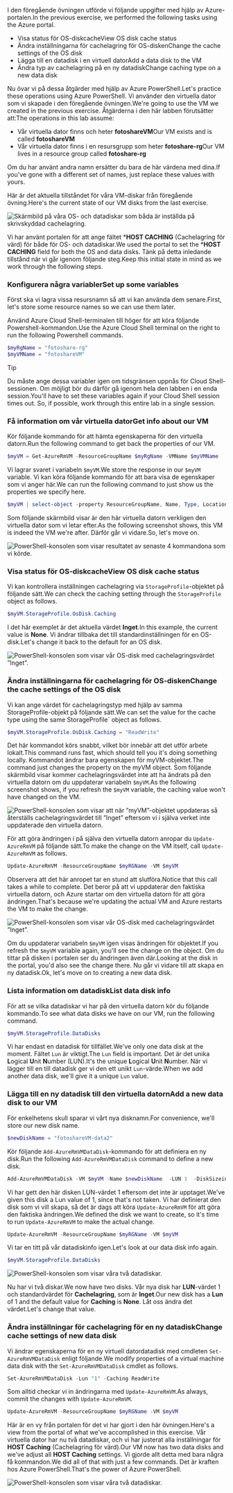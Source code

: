 
<span data-ttu-id="3d9ea-101">I den föregående övningen utförde vi följande uppgifter med hjälp av Azure-portalen.</span><span class="sxs-lookup"><span data-stu-id="3d9ea-101">In the previous exercise, we performed the following tasks using the Azure portal.</span></span>

- <span data-ttu-id="3d9ea-102">Visa status för OS-diskcache</span><span class="sxs-lookup"><span data-stu-id="3d9ea-102">View OS disk cache status</span></span>
- <span data-ttu-id="3d9ea-103">Ändra inställningarna för cachelagring för OS-disken</span><span class="sxs-lookup"><span data-stu-id="3d9ea-103">Change the cache settings of the OS disk</span></span>
- <span data-ttu-id="3d9ea-104">Lägga till en datadisk i en virtuell dator</span><span class="sxs-lookup"><span data-stu-id="3d9ea-104">Add a data disk to the VM</span></span>
- <span data-ttu-id="3d9ea-105">Ändra typ av cachelagring på en ny datadisk</span><span class="sxs-lookup"><span data-stu-id="3d9ea-105">Change caching type on a new data disk</span></span>

<span data-ttu-id="3d9ea-106">Nu övar vi på dessa åtgärder med hjälp av Azure PowerShell.</span><span class="sxs-lookup"><span data-stu-id="3d9ea-106">Let's practice these operations using Azure PowerShell.</span></span> <span data-ttu-id="3d9ea-107">Vi använder den virtuella dator som vi skapade i den föregående övningen.</span><span class="sxs-lookup"><span data-stu-id="3d9ea-107">We're going to use the VM we created in the previous exercise.</span></span> <span data-ttu-id="3d9ea-108">Åtgärderna i den här labben förutsätter att:</span><span class="sxs-lookup"><span data-stu-id="3d9ea-108">The operations in this lab assume:</span></span>

- <span data-ttu-id="3d9ea-109">Vår virtuella dator finns och heter **fotoshareVM**</span><span class="sxs-lookup"><span data-stu-id="3d9ea-109">Our VM exists and is called **fotoshareVM**</span></span>
- <span data-ttu-id="3d9ea-110">Vår virtuella dator finns i en resursgrupp som heter **fotoshare-rg**</span><span class="sxs-lookup"><span data-stu-id="3d9ea-110">Our VM lives in a resource group called **fotoshare-rg**</span></span>

<span data-ttu-id="3d9ea-111">Om du har använt andra namn ersätter du bara de här värdena med dina.</span><span class="sxs-lookup"><span data-stu-id="3d9ea-111">If you've gone with a different set of names, just replace these values with yours.</span></span> 

<span data-ttu-id="3d9ea-112">Här är det aktuella tillståndet för våra VM-diskar från föregående övning.</span><span class="sxs-lookup"><span data-stu-id="3d9ea-112">Here's the current state of our VM disks from the last exercise.</span></span> 

![Skärmbild på våra OS- och datadiskar som båda är inställda på skrivskyddad cachelagring.](../media-draft/disks-final-config-portal.PNG)

<span data-ttu-id="3d9ea-114">Vi har använt portalen för att ange fältet \***HOST CACHING** (Cachelagring för värd) för både för OS- och datadiskar.</span><span class="sxs-lookup"><span data-stu-id="3d9ea-114">We used the portal to set the \***HOST CACHING** field for both the OS and data disks.</span></span> <span data-ttu-id="3d9ea-115">Tänk på detta inledande tillstånd när vi går igenom följande steg.</span><span class="sxs-lookup"><span data-stu-id="3d9ea-115">Keep this initial state in mind as we work through the following steps.</span></span> 

### <a name="set-up-some-variables"></a><span data-ttu-id="3d9ea-116">Konfigurera några variabler</span><span class="sxs-lookup"><span data-stu-id="3d9ea-116">Set up some variables</span></span>
<span data-ttu-id="3d9ea-117">Först ska vi lagra vissa resursnamn så att vi kan använda dem senare.</span><span class="sxs-lookup"><span data-stu-id="3d9ea-117">First, let's  store some resource names so we can use them later.</span></span>

<span data-ttu-id="3d9ea-118">Använd Azure Cloud Shell-terminalen till höger för att köra följande Powershell-kommandon.</span><span class="sxs-lookup"><span data-stu-id="3d9ea-118">Use the Azure Cloud Shell terminal on the right to run the following Powershell commands.</span></span> 

```powershell
$myRgName = "fotoshare-rg"
$myVMName = "fotoshareVM"
```

> [!TIP]
> <span data-ttu-id="3d9ea-119">Du måste ange dessa variabler igen om tidsgränsen uppnås för Cloud Shell-sessionen. Om möjligt bör du därför gå igenom hela den labben i en enda session.</span><span class="sxs-lookup"><span data-stu-id="3d9ea-119">You'll have to set these variables again if your Cloud Shell session times out. So, if possible, work through this entire lab in a single session.</span></span> 

### <a name="get-info-about-our-vm"></a><span data-ttu-id="3d9ea-120">Få information om vår virtuella dator</span><span class="sxs-lookup"><span data-stu-id="3d9ea-120">Get info about our VM</span></span>

<span data-ttu-id="3d9ea-121">Kör följande kommando för att hämta egenskaperna för den virtuella datorn.</span><span class="sxs-lookup"><span data-stu-id="3d9ea-121">Run the following command to get back the properties of our VM.</span></span>
 
```powershell
$myVM = Get-AzureRmVM -ResourceGroupName $myRgName -VMName $myVMName
```
<span data-ttu-id="3d9ea-122">Vi lagrar svaret i variabeln `$myVM`.</span><span class="sxs-lookup"><span data-stu-id="3d9ea-122">We store the response in our `$myVM` variable.</span></span> <span data-ttu-id="3d9ea-123">Vi kan köra följande kommando för att bara visa de egenskaper som vi anger här.</span><span class="sxs-lookup"><span data-stu-id="3d9ea-123">We can run the following command to just show us the properties we specify here.</span></span>

```powershell
$myVM | select-object -property ResourceGroupName, Name, Type, Location
```

<span data-ttu-id="3d9ea-124">Som följande skärmbild visar är den här virtuella datorn verkligen den virtuella dator som vi letar efter.</span><span class="sxs-lookup"><span data-stu-id="3d9ea-124">As the following screenshot shows, this VM is indeed the VM we're after.</span></span> <span data-ttu-id="3d9ea-125">Därför går vi vidare.</span><span class="sxs-lookup"><span data-stu-id="3d9ea-125">So, let's move on.</span></span> 

![PowerShell-konsolen som visar resultatet av senaste 4 kommandona som vi körde.](../media-draft/ps-commands-1.PNG)

### <a name="view-os-disk-cache-status"></a><span data-ttu-id="3d9ea-127">Visa status för OS-diskcache</span><span class="sxs-lookup"><span data-stu-id="3d9ea-127">View OS disk cache status</span></span>

<span data-ttu-id="3d9ea-128">Vi kan kontrollera inställningen cachelagring via `StorageProfile`-objektet på följande sätt.</span><span class="sxs-lookup"><span data-stu-id="3d9ea-128">We can check the caching  setting through  the `StorageProfile` object as follows.</span></span>

```powershell
$myVM.StorageProfile.OsDisk.Caching
```
<span data-ttu-id="3d9ea-129">I det här exemplet är det aktuella värdet **Inget**.</span><span class="sxs-lookup"><span data-stu-id="3d9ea-129">In this example, the current value is **None**.</span></span> <span data-ttu-id="3d9ea-130">Vi ändrar tillbaka det till standardinställningen för en OS-disk.</span><span class="sxs-lookup"><span data-stu-id="3d9ea-130">Let's change it back to the default for an OS disk.</span></span>

![PowerShell-konsolen som visar vår OS-disk med cachelagringsvärdet ”Inget”.](../media-draft/ps-oscaching-none.PNG)

### <a name="change-the-cache-settings-of-the-os-disk"></a><span data-ttu-id="3d9ea-132">Ändra inställningarna för cachelagring för OS-disken</span><span class="sxs-lookup"><span data-stu-id="3d9ea-132">Change the cache settings of the OS disk</span></span>

<span data-ttu-id="3d9ea-133">Vi kan ange värdet för cachelagringstyp med hjälp av samma StorageProfile-objekt på följande sätt.</span><span class="sxs-lookup"><span data-stu-id="3d9ea-133">We can set the value for the cache type using the same StorageProfile\` object as follows.</span></span>
 
```powershell
$myVM.StorageProfile.OsDisk.Caching = "ReadWrite"
```

<span data-ttu-id="3d9ea-134">Det här kommandot körs snabbt, vilket bör innebär att det utför arbete lokalt.</span><span class="sxs-lookup"><span data-stu-id="3d9ea-134">This command runs fast, which should tell you it's doing something locally.</span></span> <span data-ttu-id="3d9ea-135">Kommandot ändrar bara egenskapen för myVM-objektet.</span><span class="sxs-lookup"><span data-stu-id="3d9ea-135">The command just changes the property on the myVM object.</span></span> <span data-ttu-id="3d9ea-136">Som följande skärmbild visar kommer cachelagringsvärdet inte att ha ändrats på den virtuella datorn om du uppdaterar variabeln `$myVM`.</span><span class="sxs-lookup"><span data-stu-id="3d9ea-136">As the following screenshot shows, if you refresh the `$myVM` variable,  the caching value won't have changed on the VM.</span></span>

![PowerShell-konsolen som visar att när ”myVM”-objektet uppdateras så återställs cachelagringsvärdet till ”Inget” eftersom vi i själva verket inte uppdaterade den virtuella datorn.](../media-draft/ps-commands-2.PNG)

<span data-ttu-id="3d9ea-138">För att göra ändringen i på själva den virtuella datorn anropar du `Update-AzureRmVM` på följande sätt.</span><span class="sxs-lookup"><span data-stu-id="3d9ea-138">To  make the change on the VM itself, call `Update-AzureRmVM` as follows.</span></span>

```powershell
Update-AzureRmVM -ResourceGroupName $myRGName -VM $myVM
```

<span data-ttu-id="3d9ea-139">Observera att det här anropet tar en stund att slutföra.</span><span class="sxs-lookup"><span data-stu-id="3d9ea-139">Notice that this call takes a while to complete.</span></span> <span data-ttu-id="3d9ea-140">Det beror på att vi uppdaterar den faktiska virtuella datorn, och Azure startar om den virtuella datorn för att göra ändringen.</span><span class="sxs-lookup"><span data-stu-id="3d9ea-140">That's because we're updating the actual VM and Azure restarts the VM  to make the change.</span></span>

![PowerShell-konsolen som visar vår OS-disk med cachelagringsvärdet ”Inget”.](../media-draft/ps-oscaching-rw.PNG)

<span data-ttu-id="3d9ea-142">Om du uppdaterar variabeln `$myVM` igen visas ändringen för objektet.</span><span class="sxs-lookup"><span data-stu-id="3d9ea-142">If you refresh the `$myVM` variable again, you'll see the change on the object.</span></span> <span data-ttu-id="3d9ea-143">Om du tittar på disken i portalen ser du ändringen även där.</span><span class="sxs-lookup"><span data-stu-id="3d9ea-143">Looking at the disk in the portal, you'd also see the change there.</span></span> <span data-ttu-id="3d9ea-144">Nu går vi vidare till att skapa en ny datadisk.</span><span class="sxs-lookup"><span data-stu-id="3d9ea-144">Ok, let's move on to creating a new data disk.</span></span>  

### <a name="list-data-disk-info"></a><span data-ttu-id="3d9ea-145">Lista information om datadisk</span><span class="sxs-lookup"><span data-stu-id="3d9ea-145">List data disk info</span></span>

<span data-ttu-id="3d9ea-146">För att se vilka datadiskar vi har på den virtuella datorn kör du följande kommando.</span><span class="sxs-lookup"><span data-stu-id="3d9ea-146">To see what data disks we have on our VM, run the following command.</span></span> 

```powershell
$myVM.StorageProfile.DataDisks
```

<span data-ttu-id="3d9ea-147">Vi har endast en datadisk för tillfället.</span><span class="sxs-lookup"><span data-stu-id="3d9ea-147">We've only one data disk at the moment.</span></span> <span data-ttu-id="3d9ea-148">Fältet `Lun` är viktigt.</span><span class="sxs-lookup"><span data-stu-id="3d9ea-148">The `Lun` field is important.</span></span> <span data-ttu-id="3d9ea-149">Det är det unika **L**ogical **U**nit **N**umber (LUN).</span><span class="sxs-lookup"><span data-stu-id="3d9ea-149">It's the unique **L**ogical **U**nit **N**umber.</span></span> <span data-ttu-id="3d9ea-150">När vi lägger till en till datadisk ger vi den ett unikt `Lun`-värde.</span><span class="sxs-lookup"><span data-stu-id="3d9ea-150">When we add another data disk, we'll give it a unique `Lun` value.</span></span> 

### <a name="add-a-new-data-disk-to-our-vm"></a><span data-ttu-id="3d9ea-151">Lägga till en ny datadisk till den virtuella datorn</span><span class="sxs-lookup"><span data-stu-id="3d9ea-151">Add a new data disk to our VM</span></span> 

<span data-ttu-id="3d9ea-152">För enkelhetens skull sparar vi vårt nya disknamn.</span><span class="sxs-lookup"><span data-stu-id="3d9ea-152">For convenience, we'll store our new disk name.</span></span>

```powershell
$newDiskName = "fotoshareVM-data2"
```

<span data-ttu-id="3d9ea-153">Kör följande `Add-AzureRmVMDataDisk`-kommando för att definiera en ny disk.</span><span class="sxs-lookup"><span data-stu-id="3d9ea-153">Run the following `Add-AzureRmVMDataDisk` command to define a new disk.</span></span> 

```powershell
Add-AzureRmVMDataDisk -VM $myVM -Name $newDiskName  -LUN 1  -DiskSizeinGB 1 -CreateOption Empty
```

<span data-ttu-id="3d9ea-154">Vi har gett den här disken LUN-värdet 1 eftersom det inte är upptaget.</span><span class="sxs-lookup"><span data-stu-id="3d9ea-154">We've given this disk a Lun value of 1, since that's not taken.</span></span> <span data-ttu-id="3d9ea-155">Vi har definierat den disk som vi vill skapa, så det är dags att köra `Update-AzureRmVM` för att göra den faktiska ändringen.</span><span class="sxs-lookup"><span data-stu-id="3d9ea-155">We defined the disk we want to create, so it's time to run `Update-AzureRmVM` to make the actual change.</span></span> 

```powershell
Update-AzureRmVM -ResourceGroupName $myRGName -VM $myVM
```

<span data-ttu-id="3d9ea-156">Vi tar en titt på vår datadiskinfo igen.</span><span class="sxs-lookup"><span data-stu-id="3d9ea-156">Let's look at our data disk info again.</span></span>

```powershell
$myVM.StorageProfile.DataDisks
```

![PowerShell-konsolen som visar våra två datadiskar.](../media-draft/2-data-disks-part1.png)

<span data-ttu-id="3d9ea-158">Nu har vi två diskar.</span><span class="sxs-lookup"><span data-stu-id="3d9ea-158">We now have two disks.</span></span> <span data-ttu-id="3d9ea-159">Vår nya disk har **LUN**-värdet 1 och standardvärdet för **Cachelagring**, som är **Inget**.</span><span class="sxs-lookup"><span data-stu-id="3d9ea-159">Our new disk has a **Lun** of 1 and the default value for **Caching** is **None**.</span></span> <span data-ttu-id="3d9ea-160">Låt oss ändra det värdet.</span><span class="sxs-lookup"><span data-stu-id="3d9ea-160">Let's change that value.</span></span>

### <a name="change-cache-settings-of-new-data-disk"></a><span data-ttu-id="3d9ea-161">Ändra inställningar för cachelagring för en ny datadisk</span><span class="sxs-lookup"><span data-stu-id="3d9ea-161">Change cache settings of new data disk</span></span>

<span data-ttu-id="3d9ea-162">Vi ändrar egenskaperna för en ny virtuell datordatadisk med cmdleten `Set-AzureRmVMDataDisk` enligt följande.</span><span class="sxs-lookup"><span data-stu-id="3d9ea-162">We modify properties of a virtual machine data disk with the `Set-AzureRmVMDataDisk` cmdlet as follows.</span></span>

```powershell
Set-AzureRmVMDataDisk -Lun "1" -Caching ReadWrite
```

<span data-ttu-id="3d9ea-163">Som alltid checkar vi in ändringarna med `Update-AzureRmVM`.</span><span class="sxs-lookup"><span data-stu-id="3d9ea-163">As always, commit the changes with `Update-AzureRmVM`.</span></span>

```powershell
Update-AzureRmVM -ResourceGroupName $myRGName -VM $myVM
```

<span data-ttu-id="3d9ea-164">Här är en vy från portalen för det vi har gjort i den här övningen.</span><span class="sxs-lookup"><span data-stu-id="3d9ea-164">Here's a view from the portal of what we've accomplished in this exercise.</span></span> <span data-ttu-id="3d9ea-165">Vår virtuella dator har nu två datadiskar, och vi har justerat alla inställningar för **HOST Caching** (Cachelagring för värd).</span><span class="sxs-lookup"><span data-stu-id="3d9ea-165">Our VM now has two data disks and we've adjust all **HOST Caching** settings.</span></span> <span data-ttu-id="3d9ea-166">Vi gjorde allt detta med bara några få kommandon.</span><span class="sxs-lookup"><span data-stu-id="3d9ea-166">We did all of that with just a few commands.</span></span> <span data-ttu-id="3d9ea-167">Det är kraften hos Azure PowerShell.</span><span class="sxs-lookup"><span data-stu-id="3d9ea-167">That's the power of Azure PowerShell.</span></span>

![PowerShell-konsolen som visar våra två datadiskar.](../media-draft/disks-final-config-portal2.png)
